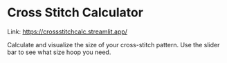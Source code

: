 # Cross Stitch Calculator

Link: https://crossstitchcalc.streamlit.app/

Calculate and visualize the size of your cross-stitch pattern. Use the slider bar to see what size hoop you need.
